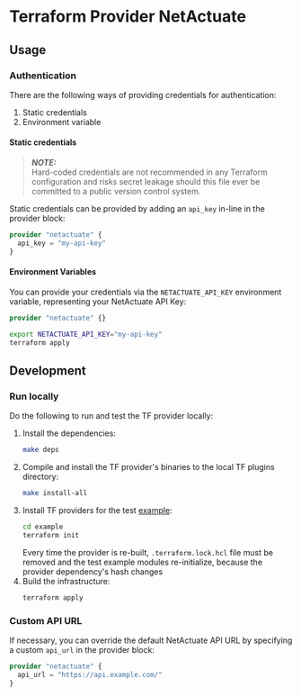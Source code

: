 # Terraform Provider NetActuate

## Usage

### Authentication
There are the following ways of providing credentials for authentication:
1. Static credentials
2. Environment variable

#### Static credentials
> **_NOTE:_** \
> Hard-coded credentials are not recommended in any Terraform configuration and risks secret leakage should this file
> ever be committed to a public version control system.

Static credentials can be provided by adding an `api_key` in-line in the provider block:
```terraform
provider "netactuate" {
  api_key = "my-api-key"
}
```

#### Environment Variables
You can provide your credentials via the `NETACTUATE_API_KEY` environment variable, representing your NetActuate API Key:
```terraform
provider "netactuate" {}
```
```bash
export NETACTUATE_API_KEY="my-api-key"
terraform apply
```

## Development

### Run locally
Do the following to run and test the TF provider locally:
1. Install the dependencies:
    ```bash
    make deps 
    ```
2. Compile and install the TF provider's binaries to the local TF plugins directory:
    ```bash
    make install-all
    ```
3. Install TF providers for the test [example](examples/basic):
    ```bash
    cd example
    terraform init
    ```
   Every time the provider is re-built, `.terraform.lock.hcl` file must be removed and the
   test example modules re-initialize, because the provider dependency's hash changes
4. Build the infrastructure:
    ```bash
    terraform apply
    ```

### Custom API URL
If necessary, you can override the default NetActuate API URL by specifying a custom `api_url` in the provider block:
```terraform
provider "netactuate" {
  api_url = "https://api.example.com/"
}
```